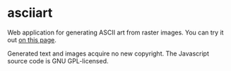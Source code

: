 # asciiart
Web application for generating ASCII art from raster images. You can try it out [on this page][1].

Generated text and images acquire no new copyright. The Javascript source code is GNU GPL-licensed.

[1]: http://brianmacintosh.com/asciiart/

